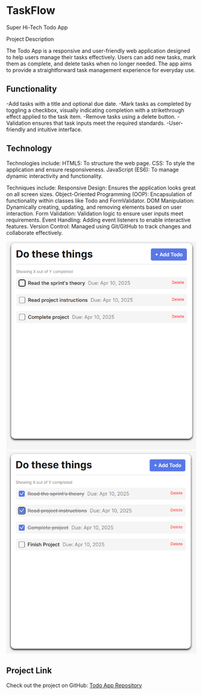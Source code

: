 # TaskFlow

Super Hi-Tech Todo App

Project Description

The Todo App is a responsive and user-friendly web application designed to help users manage their tasks effectively. Users can add new tasks, mark them as complete, and delete tasks when no longer needed. The app aims to provide a straightforward task management experience for everyday use.

## Functionality

-Add tasks with a title and optional due date.
-Mark tasks as completed by toggling a checkbox, visually indicating completion with a strikethrough effect applied to the task item.
-Remove tasks using a delete button.
-Validation ensures that task inputs meet the required standards.
-User-friendly and intuitive interface.

## Technology

Technologies include:
HTML5: To structure the web page.
CSS: To style the application and ensure responsiveness.
JavaScript (ES6): To manage dynamic interactivity and functionality.

Techniques include:
Responsive Design: Ensures the application looks great on all screen sizes.
Object-Oriented Programming (OOP): Encapsulation of functionality within classes like Todo and FormValidator.
DOM Manipulation: Dynamically creating, updating, and removing elements based on user interaction.
Form Validation: Validation logic to ensure user inputs meet requirements.
Event Handling: Adding event listeners to enable interactive features.
Version Control: Managed using Git/GitHub to track changes and collaborate effectively.

![Todo App Screenshot](./images/ReadMeTodoList1.png)
![Todo App Screenshot](./images/ReadMeTodoList2.png)


## Project Link

Check out the project on GitHub: [Todo App Repository](https://github.com/tylub001/se_project_todo-app#)

